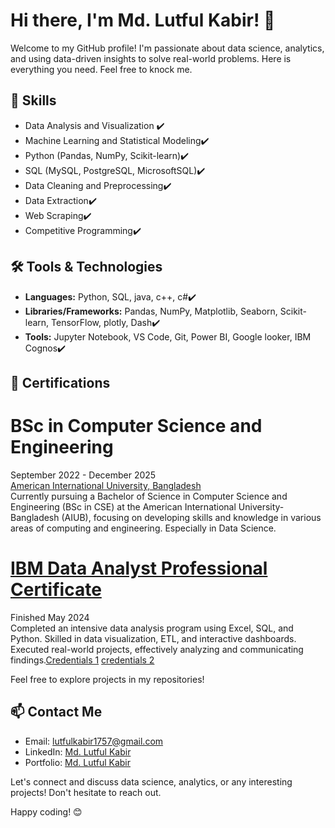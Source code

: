 # Hi there, I'm Md. Lutful Kabir! 👋

Welcome to my GitHub profile! I'm passionate about data science, analytics, and using data-driven insights to solve real-world problems. Here is everything you need. Feel free to knock me.
## 🌟 Skills

- Data Analysis and Visualization ✔️
- Machine Learning and Statistical Modeling✔️
- Python (Pandas, NumPy, Scikit-learn)✔️
- SQL (MySQL, PostgreSQL, MicrosoftSQL)✔️
- Data Cleaning and Preprocessing✔️
- Data Extraction✔️
- Web Scraping✔️
- Competitive Programming✔️
<!-- - Big Data Technologies (Hadoop, Spark) -->

## 🛠️ Tools & Technologies

- **Languages:** Python, SQL, java, c++, c#✔️
- **Libraries/Frameworks:** Pandas, NumPy, Matplotlib, Seaborn, Scikit-learn, TensorFlow, plotly, Dash✔️
- **Tools:** Jupyter Notebook, VS Code, Git, Power BI, Google looker, IBM Cognos✔️
<!-- - **Big Data:** Hadoop, Spark -->
## 🥇 Certifications
# **BSc in Computer Science and Engineering**<br/>
September 2022 - December 2025<br/>
[American International University, Bangladesh](https://www.aiub.edu/)<br/>
Currently pursuing a Bachelor of Science in Computer Science and Engineering (BSc in CSE) at the American International University-Bangladesh (AIUB), focusing on developing skills and knowledge in various areas of computing and engineering. Especially in Data Science.
# **[IBM Data Analyst Professional Certificate](https://coursera.org/share/60255c8f5759a5ce46a4aaccf5011bd6)** <br/>
Finished May 2024<br/>
Completed an intensive data analysis program using Excel, SQL, and Python. Skilled in data visualization, ETL, and interactive dashboards. Executed real-world projects, effectively analyzing and communicating findings.[Credentials 1](https://www.credly.com/badges/fd61999f-3400-4264-a9b4-6ce1b51b848e/public_url) [credentials 2](https://coursera.org/share/60255c8f5759a5ce46a4aaccf5011bd6) <br/>
<!--
## 📊 Projects

Here are a few highlighted projects:

1. **Project Name**
   - Description: Brief description of the project.
   - Technologies Used: List of tools and technologies.
   - [Link to Project](link)

2. **Project Name**
   - Description: Brief description of the project.
   - Technologies Used: List of tools and technologies.
   - [Link to Project](link)

3. ...
-->

Feel free to explore projects in my repositories!

## 📫 Contact Me

- Email: lutfulkabir1757@gmail.com
- LinkedIn: [Md. Lutful Kabir](https://www.linkedin.com/in/mdlutfulkabir/)
- Portfolio: [Md. Lutful Kabir](https://www.datascienceportfol.io/mdlutfulkabir)

Let's connect and discuss data science, analytics, or any interesting projects! Don't hesitate to reach out.

Happy coding! 😊
